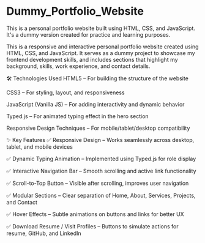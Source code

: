 # Dummy_Portfolio_Website
This is a personal portfolio website built using HTML, CSS, and JavaScript. It's a dummy version created for practice and learning purposes.

This is a responsive and interactive personal portfolio website created using HTML, CSS, and JavaScript. It serves as a dummy project to showcase my frontend development skills, and includes sections that highlight my background, skills, work experience, and contact details.

🛠️ Technologies Used
HTML5 – For building the structure of the website

CSS3 – For styling, layout, and responsiveness

JavaScript (Vanilla JS) – For adding interactivity and dynamic behavior

Typed.js – For animated typing effect in the hero section

Responsive Design Techniques – For mobile/tablet/desktop compatibility

✨ Key Features
✅ Responsive Design – Works seamlessly across desktop, tablet, and mobile devices

✅ Dynamic Typing Animation – Implemented using Typed.js for role display

✅ Interactive Navigation Bar – Smooth scrolling and active link functionality

✅ Scroll-to-Top Button – Visible after scrolling, improves user navigation

✅ Modular Sections – Clear separation of Home, About, Services, Projects, and Contact

✅ Hover Effects – Subtle animations on buttons and links for better UX

✅ Download Resume / Visit Profiles – Buttons to simulate actions for resume, GitHub, and LinkedIn

